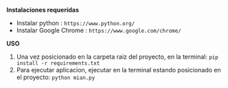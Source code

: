 **Instalaciones requeridas**
- Instalar python :  `https://www.python.org/ `
- Instalar Google Chrome :  `https://www.google.com/chrome/ `
  
**USO**
  1. Una vez posicionado en la carpeta raiz del proyecto, en la terminal:  `pip install -r requirements.txt`
  2. Para ejecutar aplicacion, ejecutar en la terminal estando posicionado en el proyecto:  `python mian.py `
